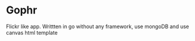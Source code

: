 # Gophr
Flickr like app. Writtten in go without any framework, use mongoDB and use canvas html template
